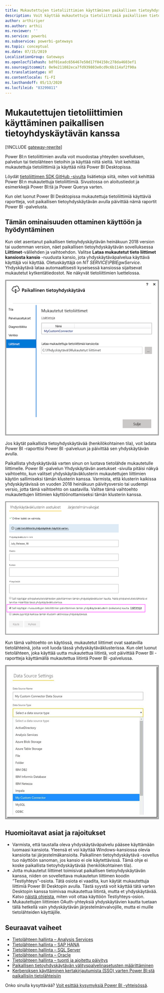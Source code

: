 ```yaml
---
title: Mukautettujen tietoliittimien käyttäminen paikallisen tietoyhdyskäytävän kanssa
description: Voit käyttää mukautettuja tietoliittimiä paikallisen tietoyhdyskäytävän kanssa.
author: arthiriyer
ms.author: arthii
ms.reviewer: ''
ms.service: powerbi
ms.subservice: powerbi-gateways
ms.topic: conceptual
ms.date: 07/15/2019
LocalizationGroup: Gateways
ms.openlocfilehash: bdf01eadc656467e50d17f04150c278da4603ef1
ms.sourcegitcommit: 0e9e211082eca7fd939803e0cd9c6b114af2f90a
ms.translationtype: HT
ms.contentlocale: fi-FI
ms.lasthandoff: 05/13/2020
ms.locfileid: "83299811"
---
```

# <a name="use-custom-data-connectors-with-the-on-premises-data-gateway"></a>Mukautettujen tietoliittimien käyttäminen paikallisen tietoyhdyskäytävän kanssa

[!INCLUDE [gateway-rewrite](../includes/gateway-rewrite.md)]

Power BI:n tietoliittimien avulla voit muodostaa yhteyden sovelluksen, palvelun tai tietolähteen tietoihin ja käyttää niitä sieltä. Voit kehittää mukautettuja tietoliittimiä ja käyttää niitä Power BI Desktopissa.

Löydät [tietoliittimen SDK GitHub -sivulta](https://aka.ms/dataconnectors) lisätietoja siitä, miten voit kehittää Power BI:n mukautettuja tietoliittimiä. Sivustossa on aloitustiedot ja esimerkkejä Power BI:tä ja Power Querya varten.

Kun olet luonut Power BI Desktopissa mukautettuja tietoliittimiä käyttäviä raportteja, voit paikallisen tietoyhdyskäytävän avulla päivittää nämä raportit Power BI -palvelusta.

## <a name="enable-and-use-this-capability"></a>Tämän ominaisuuden ottaminen käyttöön ja hyödyntäminen

Kun olet asentanut paikallisen tietoyhdyskäytävän heinäkuun 2018 version tai uudemman version, näet paikallisen tietoyhdyskäytävän sovelluksessa **Liittimet**-välilehden ja vaihtoehdon. Valitse **Lataa mukautetut tieto liittimet kansiosta kansio** -ruudusta kansio, jota yhdyskäytäväpalvelua käyttävä käyttäjä voi käyttää. Oletuskäyttäjä on *NT SERVICE\PBIEgwService.* Yhdyskäytävä lataa automaattisesti kyseisessä kansiossa sijaitsevat mukautetut kytkentätiedostot. Ne näkyvät tietoliittimien luettelossa.

![Mukautetut tietoliittimet](media/service-gateway-custom-connectors/gateway-onprem-customconnector1.png)

Jos käytät paikallista tietoyhdyskäytävää (henkilökohtainen tila), voit ladata Power BI -raporttisi Power BI -palveluun ja päivittää sen yhdyskäytävän avulla.

Paikallista yhdyskäytävää varten sinun on luotava tietolähde mukautetulle liittimelle. Power BI -palvelun Yhdyskäytävän asetukset -sivulla pitäisi näkyä vaihtoehto, kun valitset yhdyskäytäväklusterin mukautettujen liittimien käytön sallimiseksi tämän klusterin kanssa. Varmista, että klusterin kaikissa yhdyskäytävissä on vuoden 2018 heinäkuun päivitysversio tai uudempi versio, jotta tämä vaihtoehto on saatavilla. Valitse tämä vaihtoehto mukautettujen liittimien käyttöönottamiseksi tämän klusterin kanssa.

![Yhdyskäytäväklusterin asetukset -sivu](media/service-gateway-custom-connectors/gateway-onprem-customconnector2.png)

Kun tämä vaihtoehto on käytössä, mukautetut liittimet ovat saatavilla tietolähteinä, joita voit luoda tässä yhdyskäytäväklusterissa. Kun olet luonut tietolähteen, joka käyttää uutta mukautettua liitintä, voit päivittää Power BI -raportteja käyttämällä mukautettua liitintä Power BI -palvelussa.

![Tietolähdeasetukset-sivu](media/service-gateway-custom-connectors/gateway-onprem-customconnector3.png)

## <a name="considerations-and-limitations"></a>Huomioitavat asiat ja rajoitukset

* Varmista, että taustalla oleva yhdyskäytäväpalvelu pääsee käyttämään luomaasi kansiota. Yleensä et voi käyttää Windows-kansiossa olevia kansioita tai järjestelmäkansioita. Paikallinen tietoyhdyskäytävä -sovellus tuo näyttöön sanoman, jos kansio ei ole käytettävissä. Tämä ohje ei koske paikallista tietoyhdyskäytävää (henkilökohtainen tila).
* Jotta mukautetut liittimet toimisivat paikallisen tietoyhdyskäytävän kanssa, niiden on sovellettava mukautetun liittimen koodin ”Testiyhteys”-osiota. Tätä osiota ei vaadita, kun käytät mukautettuja liittimiä Power BI Desktopin avulla. Tästä syystä voit käyttää tätä varten Desktopin kanssa toimivaa mukautettua liitintä, mutta et yhdyskäytävää. Katso [näistä ohjeista](https://github.com/Microsoft/DataConnectors/blob/master/docs/m-extensions.md#implementing-testconnection-for-gateway-support), miten voit ottaa käyttöön Testiyhteys-osion.
* Mukautettujen liittimien OAuth-yhteyksiä yhdyskäytävien kautta tuetaan tällä hetkellä vain yhdyskäytävän järjestelmänvalvojille, mutta ei muille tietolähteiden käyttäjille.

## <a name="next-steps"></a>Seuraavat vaiheet

* [Tietolähteen hallinta – Analysis Services](service-gateway-enterprise-manage-ssas.md)  
* [Tietolähteen hallinta – SAP HANA](service-gateway-enterprise-manage-sap.md)  
* [Tietolähteen hallinta – SQL Server](service-gateway-enterprise-manage-sql.md)  
* [Tietolähteen hallinta – Oracle](service-gateway-onprem-manage-oracle.md)  
* [Tietolähteen hallinta – tuonti ja ajoitettu päivitys](service-gateway-enterprise-manage-scheduled-refresh.md)
* [Paikallisen tietoyhdyskäytävän välityspalvelinasetusten määrittäminen](/data-integration/gateway/service-gateway-proxy)
* [Kerberoksen käyttäminen kertakirjautumista (SSO) varten Power BI:stä paikallisiin tietolähteisiin](service-gateway-sso-kerberos.md)  

Onko sinulla kysyttävää? [Voit esittää kysymyksiä Power BI -yhteisössä](https://community.powerbi.com/).
